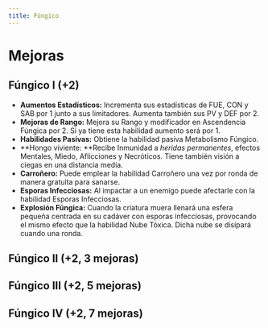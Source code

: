 ```yaml
---
title: Fúngico
---
```


# Mejoras

## Fúngico I (+2)

- **Aumentos Estadísticos:** Incrementa sus estadísticas de FUE, CON y SAB por 1 junto a sus limitadores. Aumenta también sus PV y DEF por 2.
- **Mejoras de Rango:** Mejora su Rango y modificador en Ascendencia Fúngica por 2. Si ya tiene esta habilidad aumento será por 1. 
- **Habilidades Pasivas:** Obtiene la habilidad pasiva Metabolismo Fúngico.
- **Hongo viviente: **Recibe Inmunidad a *heridas permanentes*, efectos Mentales, Miedo, Aflicciones y Necróticos. Tiene también visión a ciegas en una distancia media.
- **Carroñero:** Puede emplear la habilidad Carroñero una vez por ronda de manera gratuita para sanarse.
- **Esporas Infecciosas:** Al impactar a un enemigo puede afectarle con la habilidad Esporas Infecciosas.
- **Explosión Fúngica:** Cuando la criatura muera llenará una esfera pequeña centrada en su cadáver con esporas infecciosas, provocando el mismo efecto que la habilidad Nube Tóxica. Dicha nube se disipará cuando una ronda.

## Fúngico II (+2, 3 mejoras)

## Fúngico III (+2, 5 mejoras)

## Fúngico IV (+2, 7 mejoras)